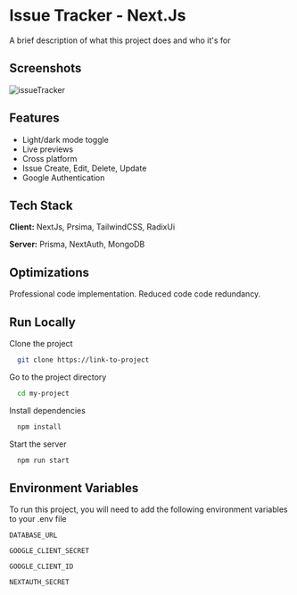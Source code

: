 
# Issue Tracker - Next.Js

A brief description of what this project does and who it's for


## Screenshots

![issueTracker](https://i.ibb.co/WyF66tb/image.png)


## Features

- Light/dark mode toggle
- Live previews
- Cross platform
- Issue Create, Edit, Delete, Update
- Google Authentication 


## Tech Stack

**Client:** NextJs, Prsima, TailwindCSS, RadixUi

**Server:**  Prisma, NextAuth, MongoDB 


## Optimizations

Professional code implementation. Reduced code code redundancy. 
## Run Locally

Clone the project

```bash
  git clone https://link-to-project
```

Go to the project directory

```bash
  cd my-project
```

Install dependencies

```bash
  npm install
```

Start the server

```bash
  npm run start
```


## Environment Variables

To run this project, you will need to add the following environment variables to your .env file

`DATABASE_URL`

`GOOGLE_CLIENT_SECRET`

`GOOGLE_CLIENT_ID`

`NEXTAUTH_SECRET`